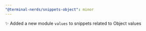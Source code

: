 ```yaml
---
"@terminal-nerds/snippets-object": minor
---
```


✨ Added a new module `values` to snippets related to Object values

